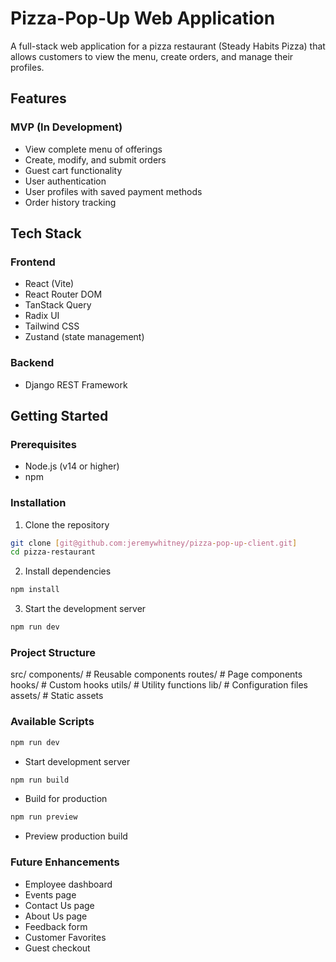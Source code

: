 # Pizza-Pop-Up Web Application

A full-stack web application for a pizza restaurant (Steady Habits Pizza) that allows customers to view the menu, create orders, and manage their profiles.

## Features

### MVP (In Development)
- View complete menu of offerings
- Create, modify, and submit orders
- Guest cart functionality
- User authentication
- User profiles with saved payment methods
- Order history tracking

## Tech Stack

### Frontend
- React (Vite)
- React Router DOM
- TanStack Query
- Radix UI
- Tailwind CSS
- Zustand (state management)

### Backend
- Django REST Framework

## Getting Started

### Prerequisites
- Node.js (v14 or higher)
- npm

### Installation
1. Clone the repository
```bash
git clone [git@github.com:jeremywhitney/pizza-pop-up-client.git]
cd pizza-restaurant
```
2. Install dependencies
```bash
npm install
```
3. Start the development server
```bash
npm run dev
```

### Project Structure
src/
    components/      # Reusable components
    routes/          # Page components
    hooks/           # Custom hooks
    utils/           # Utility functions
    lib/             # Configuration files
    assets/          # Static assets

### Available Scripts
```bash
npm run dev
``` 
- Start development server
```bash
npm run build
``` 
- Build for production
```bash
npm run preview
``` 
- Preview production build

### Future Enhancements
- Employee dashboard
- Events page
- Contact Us page
- About Us page
- Feedback form
- Customer Favorites
- Guest checkout